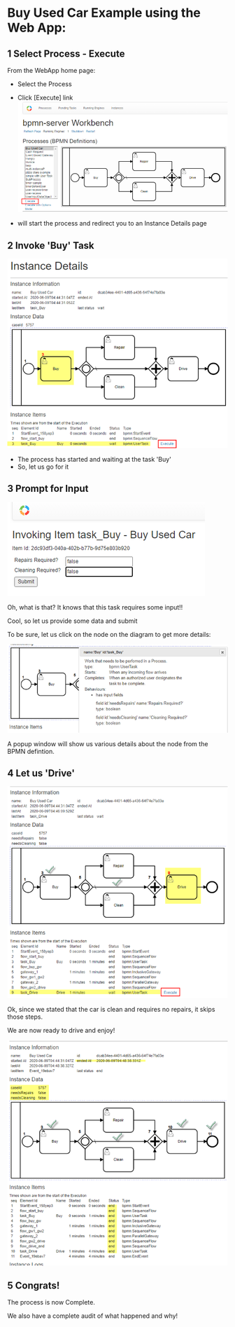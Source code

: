 
# Buy Used Car Example using the Web App:

## 1 Select Process - Execute
From the WebApp home page:
- Select the Process
- Click [Execute] link
![Image description](BuyCar-web1.png)

- will start the process and redirect you to an Instance Details page

## 2 Invoke 'Buy' Task

![Image description](BuyCar-web2.png)
- The process has started and waiting at the task 'Buy'
- So, let us go for it

## 3 Prompt for Input

![Image description](BuyCar-web3.png)

Oh, what is that? It knows that this task requires some input!!

Cool, so let us provide some data and submit

To be sure, let us click on the node on the diagram to get more details:

![Node Description](BuyCar-web6.png)

A popup window will show us various details about the node from the BPMN defintion.


## 4 Let us 'Drive'

![Image description](BuyCar-web4.png)

Ok, since we stated that the car is clean and requires no repairs, it skips those steps.

We are now ready to drive and enjoy!

![Image description](BuyCar-web5.png)

## 5 Congrats!
The process is now Complete.

We also have a complete audit of what happened and why!

